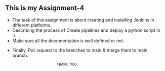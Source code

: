 ## This is my Assignment-4

- The task of this assignment is about creating and installing Jenkins in different platforms.
- Describing the process of Create pipelines and deploy a python script in it.
- Make sure all the documentation is well defined or not.
  
* Finally, Pull request to the branches to main & merge them to main branch.


                          THANK YOU.
